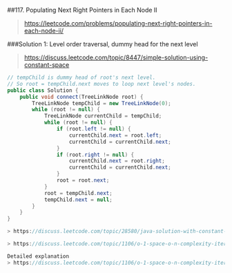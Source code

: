 ##117. Populating Next Right Pointers in Each Node II
> https://leetcode.com/problems/populating-next-right-pointers-in-each-node-ii/

###Solution 1: Level order traversal, dummy head for the next level
> https://discuss.leetcode.com/topic/8447/simple-solution-using-constant-space

```java
// tempChild is dummy head of root's next level. 
// So root = tempChild.next moves to loop next level's nodes.
public class Solution {
    public void connect(TreeLinkNode root) {
        TreeLinkNode tempChild = new TreeLinkNode(0);
        while (root != null) {
            TreeLinkNode currentChild = tempChild;
            while (root != null) {
                if (root.left != null) {
                    currentChild.next = root.left;
                    currentChild = currentChild.next;
                }
                if (root.right != null) {
                    currentChild.next = root.right;
                    currentChild = currentChild.next;
                }
                root = root.next;
            }
            root = tempChild.next;
            tempChild.next = null;
        }
    }
}

> https://discuss.leetcode.com/topic/28580/java-solution-with-constant-space

> https://discuss.leetcode.com/topic/1106/o-1-space-o-n-complexity-iterative-solution

Detailed explanation
> https://discuss.leetcode.com/topic/1106/o-1-space-o-n-complexity-iterative-solution/31
